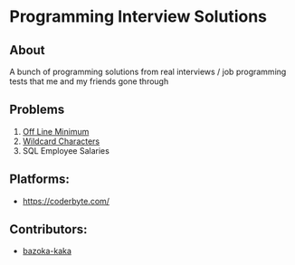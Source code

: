 # Programming Interview Solutions

## About

A bunch of programming solutions from real interviews / job programming tests that me and my friends gone through

## Problems

1. [Off Line Minimum](https://coderbyte.com/information/Off%20Line%20Minimum)
2. [Wildcard Characters](https://coderbyte.com/information/Wildcard%20Characters)
3. SQL Employee Salaries

## Platforms:

- https://coderbyte.com/

## Contributors:

- [bazoka-kaka](https://www.github.com/bazoka-kaka)
